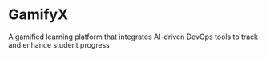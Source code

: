 # GamifyX
A gamified learning platform that integrates AI-driven DevOps tools to track and enhance student progress
